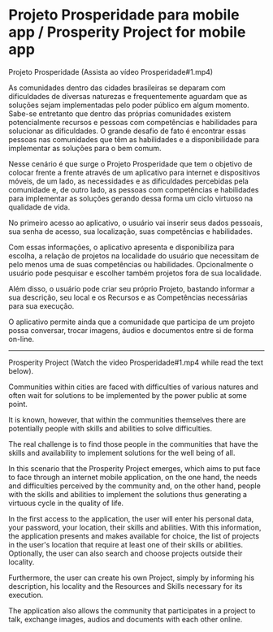 # Projeto Prosperidade para mobile app / Prosperity Project for mobile app

Projeto Prosperidade (Assista ao vídeo Prosperidade#1.mp4)

As comunidades dentro das cidades brasileiras se deparam com dificuldades de diversas naturezas e frequentemente aguardam que as soluções sejam implementadas pelo poder público em algum momento.
Sabe-se entretanto que dentro das próprias comunidades existem potencialmente recursos e pessoas com competências e habilidades para solucionar as dificuldades. O grande desafio de fato é encontrar essas pessoas nas comunidades que têm as habilidades e a disponibilidade para implementar as soluções para o bem comum.

Nesse cenário é que surge o Projeto Prosperidade que tem o objetivo de colocar frente a frente através de um aplicativo para internet e dispositivos móveis, de um lado, as necessidades e as dificuldades percebidas pela comunidade e, de outro lado, as pessoas com competências e habilidades para implementar as soluções gerando dessa forma um ciclo virtuoso na qualidade de vida.

No primeiro acesso ao aplicativo, o usuário vai inserir seus dados pessoais, sua senha de acesso, sua localização, suas competências e habilidades.

Com essas informações, o aplicativo apresenta e disponibiliza para escolha, a relação de projetos na localidade do usuário que necessitam de pelo menos uma de suas competências ou habilidades. Opcionalmente o usuário pode pesquisar e escolher também projetos fora de sua localidade.

Além disso, o usuário pode criar seu próprio Projeto, bastando informar a sua descrição, seu local e os Recursos e as Competências necessárias para sua execução.

O aplicativo permite ainda que a comunidade que participa de um projeto possa conversar, trocar imagens, áudios e documentos entre si de forma on-line.

---------------------------------------------------

Prosperity Project (Watch the video Prosperidade#1.mp4 while read the text below).

Communities within cities are faced with difficulties of various natures and often wait for solutions to be implemented by the power public at some point.

It is known, however, that within the communities themselves there are potentially people with skills and abilities to solve difficulties.

The real challenge is to find those people in the communities that have the skills and availability to implement solutions for the well being of all.

In this scenario that the Prosperity Project emerges, which aims to put face to face through an internet mobile application, on the one hand, the needs and difficulties perceived by the community and, on the other hand, people with the skills and abilities to implement the solutions thus generating a virtuous cycle in the quality of life.

In the first access to the application, the user will enter his personal data, your password, your location, their skills and abilities.
With this information, the application presents and makes available for choice, the list of projects in the user's location that require at least one of their skills or abilities. Optionally, the user can also search and choose projects outside their locality.

Furthermore, the user can create his own Project, simply by informing his description, his locality and the Resources and Skills necessary for its execution.

The application also allows the community that participates in a project to talk, exchange images, audios and documents with each other online.
